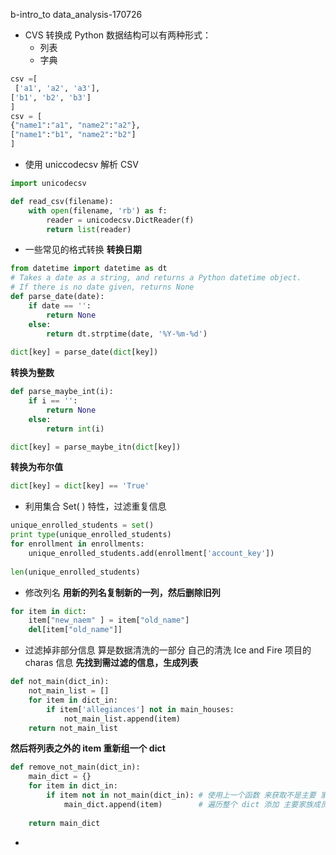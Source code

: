 b-intro_to data_analysis-170726


* CVS 转换成 Python 数据结构可以有两种形式：
    * 列表
    * 字典
```python
csv =[
 ['a1', 'a2', 'a3'],
['b1', 'b2', 'b3']
]
csv = [
{"name1":"a1", "name2":"a2"},
["name1":"b1", "name2":"b2"]
]
```
* 使用 uniccodecsv 解析 CSV
```python
import unicodecsv

def read_csv(filename):
    with open(filename, 'rb') as f:
        reader = unicodecsv.DictReader(f)
        return list(reader)
```
* 一些常见的格式转换
**转换日期**
```python
from datetime import datetime as dt
# Takes a date as a string, and returns a Python datetime object. 
# If there is no date given, returns None
def parse_date(date):
    if date == '':
        return None
    else:
        return dt.strptime(date, '%Y-%m-%d')
    
dict[key] = parse_date(dict[key])
```
**转换为整数**
```python
def parse_maybe_int(i):
    if i == '':
        return None
    else:
        return int(i)

dict[key] = parse_maybe_itn(dict[key])
```
**转换为布尔值**
```python
dict[key] = dict[key] == 'True'
```

* 利用集合 Set( ) 特性，过滤重复信息
```python
unique_enrolled_students = set()
print type(unique_enrolled_students)
for enrollment in enrollments:
    unique_enrolled_students.add(enrollment['account_key'])
    
len(unique_enrolled_students)
```
* 修改列名 
**用新的列名复制新的一列，然后删除旧列**
```python
for item in dict:
    item["new_naem" ] = item["old_name"]
    del[item["old_name"]]
```

* 过滤掉非部分信息  算是数据清洗的一部分
自己的清洗 Ice and Fire 项目的 charas 信息
**先找到需过滤的信息，生成列表**
```python
def not_main(dict_in):
    not_main_list = []
    for item in dict_in:
        if item['allegiances'] not in main_houses:
            not_main_list.append(item)
    return not_main_list
```
**然后将列表之外的 item 重新组一个 dict**
```python
def remove_not_main(dict_in):
    main_dict = {}
    for item in dict_in:
        if item not in not_main(dict_in): # 使用上一个函数 来获取不是主要 家族的 item 列表
            main_dict.append(item)        # 遍历整个 dict 添加 主要家族成员
   
    return main_dict
```

* 